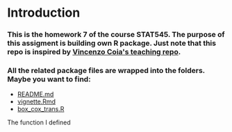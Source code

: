 # Introduction

### This is the homework 7 of the course STAT545. The purpose of this assigment is building own R package. Just note that this repo is inspired by [Vincenzo Coia's teaching repo](https://github.com/vincenzocoia/powers).

### All the related package files are wrapped into the folders. Maybe you want to find:
- [README.md](https://github.com/STAT545-UBC-students/hw07-g-ziyan/blob/master/powers-master/README.md)
- [vignette.Rmd](https://github.com/STAT545-UBC-students/hw07-g-ziyan/blob/master/powers-master/vignettes/using_powers.Rmd)
- [box_cox_trans.R](https://github.com/STAT545-UBC-students/hw07-g-ziyan/blob/master/powers-master/R/box_cox_trans.R) 

The function I defined

